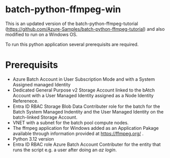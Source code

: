 # batch-python-ffmpeg-win
This is an updated version of the batch-python-ffmpeg-tutorial (https://github.com/Azure-Samples/batch-python-ffmpeg-tutorial) and also modified to run on a Windows OS.

To run this python application several prerequisits are required.  

# Prerequisits

- Azure Batch Account in User Subscription Mode and with a System Assigned managed Identity
- Dedicated General Purpose v2 Storage Account linked to the bAtch Account with a User Managed Identity assigned as a Node Identity Referenece.
- Entra ID RBAC Storage Blob Data Contributer role for the batch for the Batch System Managed Indentity and the User Managed Identity on the batch-linked Storage Account. 
- VNET with a subnet for the batch pool compute nodes.
- The ffmpeg application for Windows added as an Application Pakage available through information provided at https://ffmpeg.org/ .
- Python 3.12 version
- Entra ID RBAC role Azure Batch Account Contributer for the entity that runs the script e.g. a user after doing an <i>az login</i>.   
